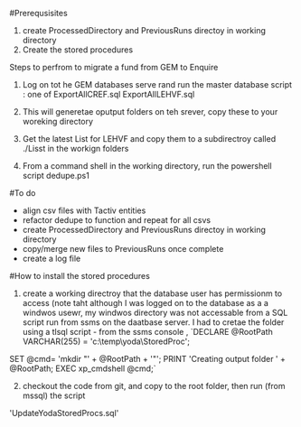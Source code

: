 
#Prerequsisites
1. create ProcessedDirectory and PreviousRuns directoy in working directory
2. Create the stored procedures


Steps to perfrom to migrate a fund from GEM to Enquire
1. Log on tot he GEM databases serve rand run the master database script : one of
ExportAllCREF.sql
ExportAllLEHVF.sql

2. This will generetae oputput folders on teh srever, copy these to your woreking directory

3. Get the latest List for LEHVF and copy them to a subdirectroy called ./Lisst in the workign folders
4. From a command shell in the working directory, run the powershell script
dedupe.ps1


#To do
- align csv files with Tactiv entities
- refactor dedupe to function and repeat for all csvs
- create ProcessedDirectory and PreviousRuns directoy in working directory
- copy/merge new files to PreviousRuns once complete
- create a log file 


#How to install the stored procedures

1. create a working directroy that the database user has permissionm to access (note taht although I was logged on to the database as a a windwos usewr, my windwos directory was not accessable from a SQL script run from ssms on the daatbase server. I had to cretae the folder using a tlsql script -  from the ssms console ,
`DECLARE @RootPath VARCHAR(255) = 'c:\temp\yoda\StoredProc\';


SET @cmd= 'mkdir "' + @RootPath + '"';
PRINT 'Creating output folder ' + @RootPath; 
EXEC xp_cmdshell @cmd;`


2. checkout the code from git, and copy to the root folder, then run (from mssql) the script

'UpdateYodaStoredProcs.sql'

